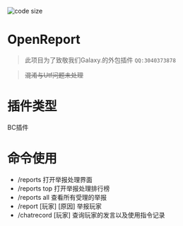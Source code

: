 ![code size](https://img.shields.io/github/repo-size/Az-eeeee/OpenReport)
# OpenReport
> 此项目为了致敬我们Galaxy.的外包插件 `QQ:3040373878`

> ~~混淆与Utf问题未处理~~
# 插件类型
BC插件

# 命令使用
- /reports 打开举报处理界面
- /reports top 打开举报处理排行榜
- /reports all 查看所有受理的举报
- /report [玩家] [原因] 举报玩家
- /chatrecord [玩家] 查询玩家的发言以及使用指令记录
